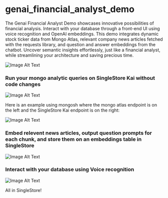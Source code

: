 # genai_financial_analyst_demo

The Genai Financial Analyst Demo showcases innovative possibilities of financial analysis. Interact with your database through a front-end UI using voice recognition and OpenAI embeddings. This demo integrates dynamic stock ticker data from Mongo Atlas, relevant company news articles fetched with the requests library, and question and answer embeddings from the chatbot. Uncover semantic insights effortlessly, just like a financial analyst, while streamlining your architecture and saving precious time.

![Image Alt Text](https://drive.google.com/uc?id=1arqjEazeRTJ8YJm48m3DmpNgRH334HFb)

### Run your mongo analytic queries on SingleStore Kai without code changes
![Image Alt Text](https://drive.google.com/uc?id=1_FVBMpgfPOINFP0e7iEX9pNPk0KJNRhs)

Here is an example using mongosh where the mongo atlas endpoint is on the left and the SingleStore Kai endpoint is on the right:

![Image Alt Text](https://drive.google.com/uc?id=1Vvh9cjL2a9yRM_3MQO0cgBVRBZZioYQu)

### Embed relevent news articles, output question prompts for each chunk, and store them on an embeddings table in SingleStore

![Image Alt Text](https://drive.google.com/uc?id=1237ZSgxuRFk0sy9ExxefCWxW2_W7__jJ)

### Interact with your database using Voice recognition
![Image Alt Text](https://drive.google.com/uc?id=1OfR23PoPRpAlb_CGc3nmd9BCXQHzuw65)

All in SingleStore!

